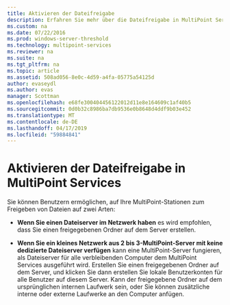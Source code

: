 ```yaml
---
title: Aktivieren der Dateifreigabe
description: Erfahren Sie mehr über die Dateifreigabe in MultiPoint Services
ms.custom: na
ms.date: 07/22/2016
ms.prod: windows-server-threshold
ms.technology: multipoint-services
ms.reviewer: na
ms.suite: na
ms.tgt_pltfrm: na
ms.topic: article
ms.assetid: 508ad056-8e0c-4d59-a4fa-05775a54125d
author: evaseydl
ms.author: evas
manager: Scottman
ms.openlocfilehash: e68fe300404456122012d11e8e164609c1af40b5
ms.sourcegitcommit: 0d0b32c8986ba7db9536e0b8648d4ddf9b03e452
ms.translationtype: MT
ms.contentlocale: de-DE
ms.lasthandoff: 04/17/2019
ms.locfileid: "59884841"
---
```

# <a name="enable-file-sharing-in-multipoint-services"></a>Aktivieren der Dateifreigabe in MultiPoint Services
Sie können Benutzern ermöglichen, auf Ihre MultiPoint-Stationen zum Freigeben von Dateien auf zwei Arten:  
  
-   **Wenn Sie einen Dateiserver im Netzwerk haben** es wird empfohlen, dass Sie einen freigegebenen Ordner auf dem Server erstellen.  
  
-   **Wenn Sie ein kleines Netzwerk aus 2 bis 3-MultiPoint-Server mit keine dedizierte Dateiserver verfügen** kann eine MultiPoint-Server fungieren, als Dateiserver für alle verbleibenden Computer dem MultiPoint Services ausgeführt wird. Erstellen Sie einen freigegebenen Ordner auf dem Server, und klicken Sie dann erstellen Sie lokale Benutzerkonten für alle Benutzer auf diesem Server. Kann der freigegebene Ordner auf dem ursprünglichen internen Laufwerk sein, oder Sie können zusätzliche interne oder externe Laufwerke an den Computer anfügen.  
  
